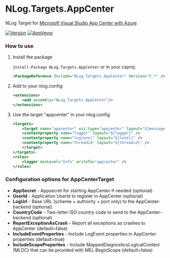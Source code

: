 # NLog.Targets.AppCenter
NLog Target for [Microsoft Visual Studio App Center with Azure](https://azure.microsoft.com/services/app-center/)

[![Version](https://badge.fury.io/nu/NLog.Targets.AppCenter.svg)](https://www.nuget.org/packages/NLog.Targets.AppCenter)
[![AppVeyor](https://img.shields.io/appveyor/ci/nlog/nlog-azureappcenter/master.svg)](https://ci.appveyor.com/project/nlog/nlog-azureappcenter/branch/master)

### How to use

1) Install the package

    `Install-Package NLog.Targets.AppCenter` or in your csproj:

    ```xml
    <PackageReference Include="NLog.Targets.AppCenter" Version="5.*" />
    ```

2) Add to your nlog.config:

    ```xml
    <extensions>
        <add assembly="NLog.Targets.AppCenter"/>
    </extensions>
    ```

3) Use the target "appcenter" in your nlog.config

    ```xml
    <targets>
        <target name="appcenter" xsi:type="appcenter" layout="${message}" reportExceptionAsCrash="true">
		<contextproperty name="logger" layout="${logger}" />
		<contextproperty name="loglevel" layout="${level}" />
		<contextproperty name="threadid" layout="${threadid}" />
        </target>
    </targets>
    <rules>
        <logger minLevel="Info" writeTo="appcenter" />
    </rules>
    ```

### Configuration options for AppCenterTarget

- **AppSecret** - Appsecret for starting AppCenter if needed (optional)
- **UserId** - Application UserId to register in AppCenter (optional)
- **LogUrl** - Base URL (scheme + authority + port only) to the AppCenter-backend (optional)
- **CountryCode** - Two-letter ISO country code to send to the AppCenter-backend (optional)
- **ReportExceptionAsCrash** - Report all exceptions as crashes to AppCenter (default=false)
- **IncludeEventProperties** - Include LogEvent properties in AppCenter properties (default=true)
- **IncludeScopeProperties** - Include MappedDiagnosticsLogicalContext (MLDC) that can be provided with MEL BeginScope (default=false)

